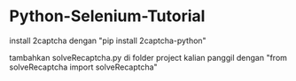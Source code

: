 # Python-Selenium-Tutorial
install 2captcha dengan  "pip install 2captcha-python"

tambahkan solveRecaptcha.py di folder project kalian
panggil dengan "from solveRecaptcha import solveRecaptcha"


